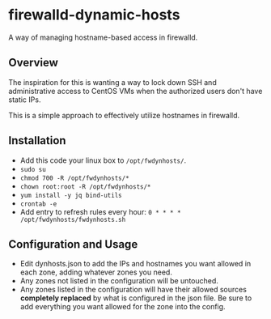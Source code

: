 # firewalld-dynamic-hosts

A way of managing hostname-based access in firewalld.

## Overview

The inspiration for this is wanting a way to lock down SSH and administrative access to CentOS VMs when the authorized users don't have static IPs.

This is a simple approach to effectively utilize hostnames in firewalld.

## Installation

- Add this code your linux box to `/opt/fwdynhosts/`.
- `sudo su`
- `chmod 700 -R /opt/fwdynhosts/*`
- `chown root:root -R /opt/fwdynhosts/*`
- `yum install -y jq bind-utils`
- `crontab -e`
- Add entry to refresh rules every hour: `0 * * * * /opt/fwdynhosts/fwdynhosts.sh`


## Configuration and Usage

- Edit dynhosts.json to add the IPs and hostnames you want allowed in each zone, adding whatever zones you need.
- Any zones not listed in the configuration will be untouched.
- Any zones listed in the configuration will have their allowed sources **completely replaced** by what is configured in the json file.  Be sure to add everything you want allowed for the zone into the config.
